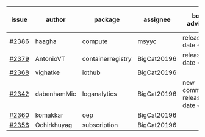 | issue | author | package | assignee | bot advice | created date of issue | target release date | date from target |
| ------ | ------ | ------ | ------ | ------ | ------ | ------ | :-----: |
| [#2386](https://github.com/Azure/sdk-release-request/issues/2386) | haagha | compute | msyyc |   release date < 2 ! <br> | 01-14 | 01-19 | 0 |
| [#2379](https://github.com/Azure/sdk-release-request/issues/2379) | AntonioVT | containerregistry | BigCat20196 |   release date < 2 ! <br> | 01-13 | 01-19 | 0 |
| [#2368](https://github.com/Azure/sdk-release-request/issues/2368) | vighatke | iothub | BigCat20196 |   | 01-10 | 01-24 |   |
| [#2342](https://github.com/Azure/sdk-release-request/issues/2342) | dabenhamMic | loganalytics | BigCat20196 | new comment.  <br> release date < 2 ! <br> | 01-05 | 01-19 | 0 |
| [#2360](https://github.com/Azure/sdk-release-request/issues/2360) | komakkar | oep | BigCat20196 |   | 01-07 | 01-24 |   |
| [#2356](https://github.com/Azure/sdk-release-request/issues/2356) | Ochirkhuyag | subscription | BigCat20196 |   | 01-07 | 01-14 |   |
